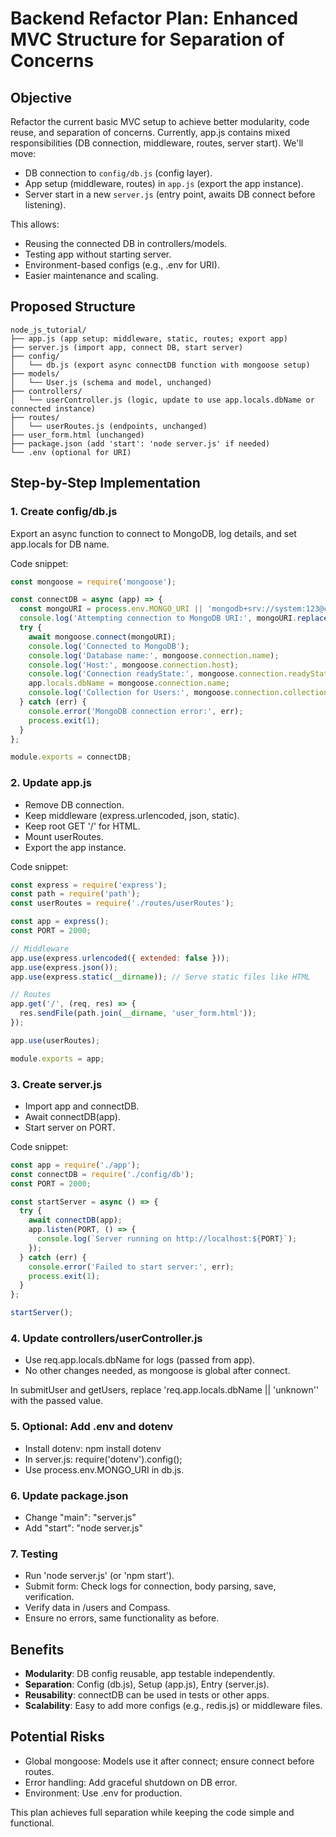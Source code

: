 # Backend Refactor Plan: Enhanced MVC Structure for Separation of Concerns

## Objective
Refactor the current basic MVC setup to achieve better modularity, code reuse, and separation of concerns. Currently, app.js contains mixed responsibilities (DB connection, middleware, routes, server start). We'll move:
- DB connection to `config/db.js` (config layer).
- App setup (middleware, routes) in `app.js` (export the app instance).
- Server start in a new `server.js` (entry point, awaits DB connect before listening).

This allows:
- Reusing the connected DB in controllers/models.
- Testing app without starting server.
- Environment-based configs (e.g., .env for URI).
- Easier maintenance and scaling.

## Proposed Structure
```
node_js_tutorial/
├── app.js (app setup: middleware, static, routes; export app)
├── server.js (import app, connect DB, start server)
├── config/
│   └── db.js (export async connectDB function with mongoose setup)
├── models/
│   └── User.js (schema and model, unchanged)
├── controllers/
│   └── userController.js (logic, update to use app.locals.dbName or connected instance)
├── routes/
│   └── userRoutes.js (endpoints, unchanged)
├── user_form.html (unchanged)
├── package.json (add 'start': 'node server.js' if needed)
└── .env (optional for URI)
```

## Step-by-Step Implementation

### 1. Create config/db.js
Export an async function to connect to MongoDB, log details, and set app.locals for DB name.

Code snippet:
```js
const mongoose = require('mongoose');

const connectDB = async (app) => {
  const mongoURI = process.env.MONGO_URI || 'mongodb+srv://system:123@cluster0.3f6xqzx.mongodb.net/Node_JS_TutorialDB?retryWrites=true&w=majority';
  console.log('Attempting connection to MongoDB URI:', mongoURI.replace(/\/\/.*@/, '//***:***@'));
  try {
    await mongoose.connect(mongoURI);
    console.log('Connected to MongoDB');
    console.log('Database name:', mongoose.connection.name);
    console.log('Host:', mongoose.connection.host);
    console.log('Connection readyState:', mongoose.connection.readyState); // 1 = connected
    app.locals.dbName = mongoose.connection.name;
    console.log('Collection for Users:', mongoose.connection.collections['users'] ? 'Exists' : 'Not yet created');
  } catch (err) {
    console.error('MongoDB connection error:', err);
    process.exit(1);
  }
};

module.exports = connectDB;
```

### 2. Update app.js
- Remove DB connection.
- Keep middleware (express.urlencoded, json, static).
- Keep root GET '/' for HTML.
- Mount userRoutes.
- Export the app instance.

Code snippet:
```js
const express = require('express');
const path = require('path');
const userRoutes = require('./routes/userRoutes');

const app = express();
const PORT = 2000;

// Middleware
app.use(express.urlencoded({ extended: false }));
app.use(express.json());
app.use(express.static(__dirname)); // Serve static files like HTML

// Routes
app.get('/', (req, res) => {
  res.sendFile(path.join(__dirname, 'user_form.html'));
});

app.use(userRoutes);

module.exports = app;
```

### 3. Create server.js
- Import app and connectDB.
- Await connectDB(app).
- Start server on PORT.

Code snippet:
```js
const app = require('./app');
const connectDB = require('./config/db');
const PORT = 2000;

const startServer = async () => {
  try {
    await connectDB(app);
    app.listen(PORT, () => {
      console.log(`Server running on http://localhost:${PORT}`);
    });
  } catch (err) {
    console.error('Failed to start server:', err);
    process.exit(1);
  }
};

startServer();
```

### 4. Update controllers/userController.js
- Use req.app.locals.dbName for logs (passed from app).
- No other changes needed, as mongoose is global after connect.

In submitUser and getUsers, replace 'req.app.locals.dbName || 'unknown'' with the passed value.

### 5. Optional: Add .env and dotenv
- Install dotenv: npm install dotenv
- In server.js: require('dotenv').config();
- Use process.env.MONGO_URI in db.js.

### 6. Update package.json
- Change "main": "server.js"
- Add "start": "node server.js"

### 7. Testing
- Run 'node server.js' (or 'npm start').
- Submit form: Check logs for connection, body parsing, save, verification.
- Verify data in /users and Compass.
- Ensure no errors, same functionality as before.

## Benefits
- **Modularity**: DB config reusable, app testable independently.
- **Separation**: Config (db.js), Setup (app.js), Entry (server.js).
- **Reusability**: connectDB can be used in tests or other apps.
- **Scalability**: Easy to add more configs (e.g., redis.js) or middleware files.

## Potential Risks
- Global mongoose: Models use it after connect; ensure connect before routes.
- Error handling: Add graceful shutdown on DB error.
- Environment: Use .env for production.

This plan achieves full separation while keeping the code simple and functional.